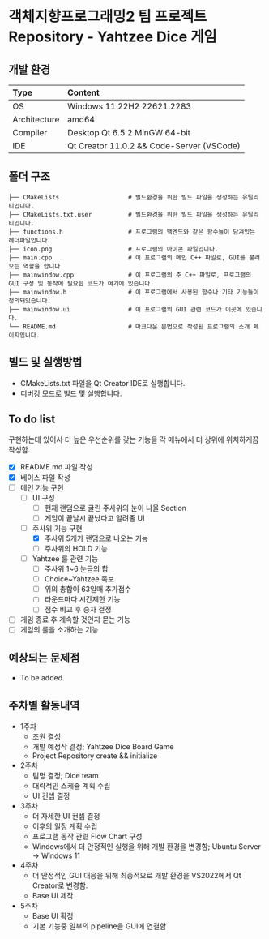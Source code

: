 # 객체지향프로그래밍2 팀 프로젝트 Repository - Yahtzee Dice 게임

## 개발 환경
| Type | Content |
|:---|:---|
| OS | Windows 11 22H2 22621.2283 |
| Architecture | amd64 |
| Compiler | Desktop Qt 6.5.2 MinGW 64-bit |
| IDE | Qt Creator 11.0.2 && Code-Server (VSCode) |

## 폴더 구조

    
    ├── CMakeLists                   # 빌드환경을 위한 빌드 파일을 생성하는 유틸리티입니다.
    ├── CMakeLists.txt.user          # 빌드환경을 위한 빌드 파일을 생성하는 유틸리티입니다.
    ├── functions.h                  # 프로그램의 백엔드와 같은 함수들이 담겨있는 헤더파일입니다.
    ├── icon.png                     # 프로그램의 아이콘 파일입니다.
    ├── main.cpp                     # 이 프로그램의 메인 C++ 파일로, GUI를 불러오는 역할을 합니다.
    ├── mainwindow.cpp               # 이 프로그램의 주 C++ 파일로, 프로그램의 GUI 구성 및 동작에 필요한 코드가 여기에 있습니다.
    ├── mainwindow.h                 # 이 프로그램에서 사용된 함수나 기타 기능들이 정의돼있습니다.
    ├── mainwindow.ui                # 이 프로그램의 GUI 관련 코드가 이곳에 있습니다.
    └── README.md                    # 마크다운 문법으로 작성된 프로그램의 소개 페이지입니다.

## 빌드 및 실행방법
- CMakeLists.txt 파일을 Qt Creator IDE로 실행합니다.
- 디버깅 모드로 빌드 및 실행합니다.

## To do list
구현하는데 있어서 더 높은 우선순위를 갖는 기능을 각 메뉴에서 더 상위에 위치하게끔 작성함.
- [X] README.md 파일 작성
- [X] 베이스 파일 작성
- [ ] 메인 기능 구현
  - [ ] UI 구성
    - [ ] 현재 랜덤으로 굴린 주사위의 눈이 나올 Section
    - [ ] 게임이 끝날시 끝났다고 알려줄 UI
  - [ ] 주사위 기능 구현
    - [X] 주사위 5개가 랜덤으로 나오는 기능
    - [ ] 주사위의 HOLD 기능
  - [ ] Yahtzee 룰 관련 기능
    - [ ] 주사위 1~6 눈금의 합
    - [ ] Choice~Yahtzee 족보
    - [ ] 위의 총합이 63일때 추가점수
    - [ ] 라운드마다 시간제한 기능
    - [ ] 점수 비교 후 승자 결정
- [ ] 게임 종료 후 계속할 것인지 묻는 기능
- [ ] 게임의 룰을 소개하는 기능

## 예상되는 문제점
- To be added.

## 주차별 활동내역
- 1주차
  - 조원 결성
  - 개발 예정작 결정; Yahtzee Dice Board Game
  - Project Repository create && initialize
- 2주차
  - 팀명 결정; Dice team
  - 대략적인 스케쥴 계획 수립
  - UI 컨셉 결정
- 3주차
  - 더 자세한 UI 컨셉 결정
  - 이후의 일정 계획 수립
  - 프로그램 동작 관련 Flow Chart 구성
  - Windows에서 더 안정적인 실행을 위해 개발 환경을 변경함; Ubuntu Server -> Windows 11
- 4주차
  - 더 안정적인 GUI 대응을 위해 최종적으로 개발 환경을 VS2022에서 Qt Creator로 변경함.
  - Base UI 제작
- 5주차
  - Base UI 확정
  - 기본 기능중 일부의 pipeline을 GUI에 연결함
